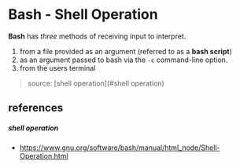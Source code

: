 # Bash - Shell Operation

**Bash** has *three* methods of receiving input to interpret.
  1. from a file provided as an argument (referred to as a **bash script**)
  1. as an argument passed to bash via the `-c` command-line option.
  1. from the users terminal
> source: [shell operation](#shell operation)



## references
##### shell operation
  * <https://www.gnu.org/software/bash/manual/html_node/Shell-Operation.html>
